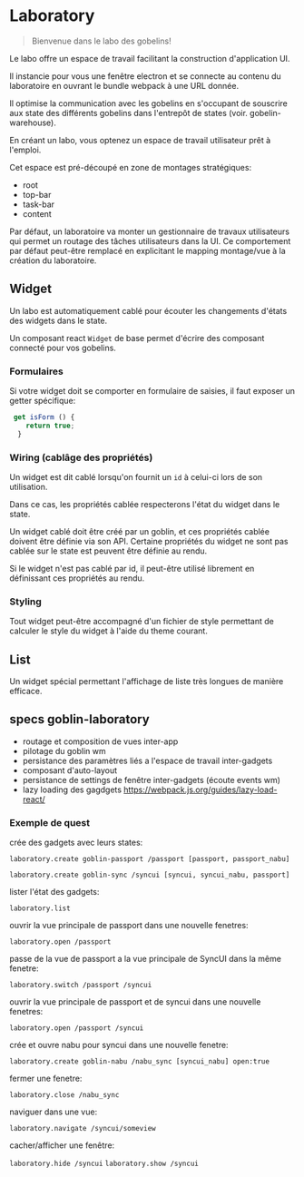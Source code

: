 # Laboratory

> Bienvenue dans le labo des gobelins!

Le labo offre un espace de travail facilitant la construction d'application UI.

Il instancie pour vous une fenêtre electron et se connecte au contenu du laboratoire
en ouvrant le bundle webpack à une URL donnée.

Il optimise la communication avec les gobelins en s'occupant de souscrire aux state des différents gobelins dans l'entrepôt de states (voir. gobelin-warehouse).

En créant un labo, vous optenez un espace de travail utilisateur prêt à l'emploi.

Cet espace est pré-découpé en zone de montages stratégiques:

- root
- top-bar
- task-bar
- content

Par défaut, un laboratoire va monter un gestionnaire de travaux utilisateurs qui permet un routage des tâches utilisateurs dans la UI. Ce comportement par défaut peut-être remplacé en explicitant le mapping montage/vue à la création du laboratoire.

## Widget

Un labo est automatiquement cablé pour écouter les changements d'états des widgets dans le state.

Un composant react `Widget` de base permet d'écrire des composant connecté pour vos gobelins.

### Formulaires

Si votre widget doit se comporter en formulaire de saisies, il faut exposer un getter spécifique:

```js
 get isForm () {
    return true;
  }
```

### Wiring (cablâge des propriétés)

Un widget est dit cablé lorsqu'on fournit un `id` à celui-ci lors de son utilisation.

Dans ce cas, les propriétés cablée respecterons l'état du widget dans le state.

Un widget cablé doit être créé par un goblin, et ces propriétés cablée doivent être définie via son API.
Certaine propriétés du widget ne sont pas cablée sur le state est peuvent être définie au rendu.

Si le widget n'est pas cablé par id, il peut-être utilisé librement en définissant ces propriétés au rendu.

### Styling

Tout widget peut-être accompagné d'un fichier de style permettant de calculer le style du widget à l'aide du theme courant.

## List

Un widget spécial permettant l'affichage de liste très longues de manière efficace.

## specs goblin-laboratory

- routage et composition de vues inter-app
- pilotage du goblin wm
- persistance des paramètres liés a l'espace de travail inter-gadgets
- composant d'auto-layout
- persistance de settings de fenêtre inter-gadgets (écoute events wm)
- lazy loading des gagdgets https://webpack.js.org/guides/lazy-load-react/

### Exemple de quest

crée des gadgets avec leurs states:

`laboratory.create goblin-passport /passport [passport, passport_nabu]`

`laboratory.create goblin-sync /syncui [syncui, syncui_nabu, passport]`

lister l'état des gadgets:

`laboratory.list`

ouvrir la vue principale de passport dans une nouvelle fenetres:

`laboratory.open /passport`

passe de la vue de passport a la vue principale de SyncUI
dans la même fenetre:

`laboratory.switch /passport /syncui`

ouvrir la vue principale de passport et de syncui dans une nouvelle fenetres:

`laboratory.open /passport /syncui`

crée et ouvre nabu pour syncui dans une nouvelle fenetre:

`laboratory.create goblin-nabu /nabu_sync [syncui_nabu] open:true`

fermer une fenetre:

`laboratory.close /nabu_sync`

naviguer dans une vue:

`laboratory.navigate /syncui/someview`

cacher/afficher une fenêtre:

`laboratory.hide /syncui`
`laboratory.show /syncui`
